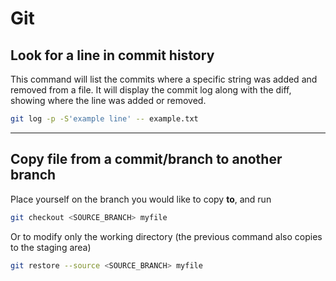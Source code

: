 # Git

## Look for a line in commit history

This command will list the commits where a specific string was added and removed from a file.
It will display the commit log along with the diff, showing where the line was added or removed.

```bash
git log -p -S'example line' -- example.txt
```

---

## Copy file from a commit/branch to another branch

Place yourself on the branch you would like to copy **to**, and run

```bash
git checkout <SOURCE_BRANCH> myfile
```

Or to modify only the working directory (the previous command also copies to the staging area)

```bash
git restore --source <SOURCE_BRANCH> myfile
```
